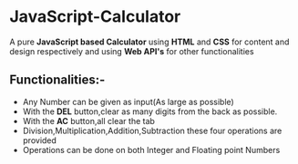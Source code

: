 # JavaScript-Calculator
A pure **JavaScript based Calculator** using **HTML** and **CSS** for content and design respectively and using **Web API's** for other functionalities

## Functionalities:-
- Any Number can be given as input(As large as possible)
- With the **DEL** button,clear as many digits from the back as possible.
- With the **AC** button,all clear the tab 
- Division,Multiplication,Addition,Subtraction these four operations are provided
- Operations can be done on both Integer and Floating point Numbers

